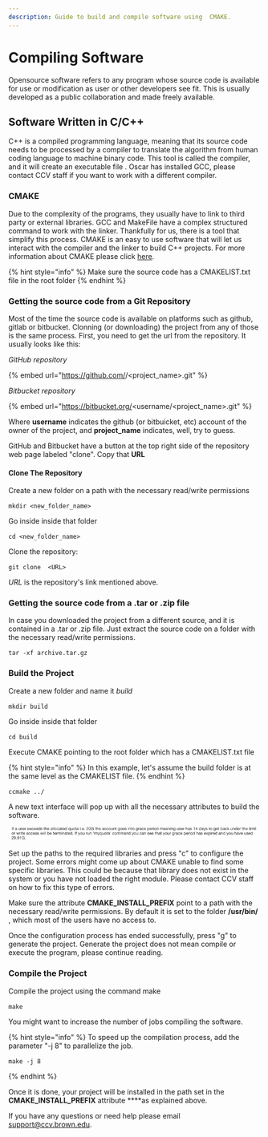 ```yaml
---
description: Guide to build and compile software using  CMAKE.
---
```


# Compiling Software

Opensource software refers to any program whose source code is available for use or modification as user or other developers see fit. This is usually developed as a public collaboration and made freely available.

## Software Written in C/C++

C++ is a compiled programming language, meaning that its source code needs to be processed by a compiler to translate the algorithm from human coding language to machine binary code. This  tool is called the compiler,  and it will create an executable file . Oscar has installed GCC, please contact CCV staff if you want to work with a different compiler.

### CMAKE

Due to the complexity of the programs, they usually have to link to third party or external libraries. GCC and MakeFile have a complex structured command to work with the linker. Thankfully for us, there is a tool that simplify this process. CMAKE is an easy to use software that  will let us  interact with the compiler and the linker to build C++ projects. For more information about CMAKE please click [here](https://cmake.org/).

{% hint style="info" %}
Make sure the source code  has a CMAKELIST.txt file in the root folder
{% endhint %}

### Getting the source code from a Git Repository

Most of the time the source code is available on platforms such as  github, gitlab or bitbucket. Clonning \(or downloading\) the project from any of those is the same process. First, you need to get the url from the repository.  It usually looks like this: 

_GitHub repository_

{% embed url="https://github.com/<userrname>/<project\_name>.git" %}

_Bitbucket repository_

{% embed url="https://bitbucket.org/<username/<project\_name>.git" %}

Where **username** indicates the github \(or bitbuicket, etc\) account of the owner of the project, and **project\_name** indicates, well, try to guess.

GitHub and Bitbucket have a button at the top right side of the repository web page labeled "clone". Copy that  **URL**

#### Clone The Repository

Create a new folder on a path with the necessary read/write permissions

```text
mkdir <new_folder_name>
```

Go inside inside that folder

```text
cd <new_folder_name>
```

Clone the repository:

```text
git clone  <URL>
```

_URL_ is the repository's link mentioned above.

### Getting the source code from a .tar or .zip file

In case you downloaded the project from a different source, and it is contained in a .tar or .zip file. Just extract the source code on a folder with the necessary read/write permissions. 

```text
tar -xf archive.tar.gz
```

### Build the Project

Create a new folder and name it _build_

```text
mkdir build
```

Go inside inside that folder

```text
cd build
```

Execute CMAKE  pointing to the root folder which has a CMAKELIST.txt file

{% hint style="info" %}
In this example, let's assume the build folder is at the same level as the CMAKELIST file.
{% endhint %}

```text
ccmake ../
```

A new text interface will pop up with all the necessary attributes to  build the software.

![](../.gitbook/assets/image%20%281%29.png)

Set up the paths to the required libraries and press "c" to  configure the project. Some errors might come up about CMAKE unable to find some specific libraries. This could be because that library does not exist in the system or you have not loaded the right module. Please contact CCV staff on how to fix this type of errors.

Make sure the attribute **CMAKE\_INSTALL\_PREFIX** point to a path with the necessary read/write permissions. By default it is set to the folder **/usr/bin/** , which most of the users have no access to.

Once the configuration process has ended successfully, press "g" to generate the project. Generate the project does not mean compile or execute the program, please continue reading.

### Compile the Project

Compile the project using the command make

```text
make
```

You might want to increase the number of jobs compiling the software.

{% hint style="info" %}
To speed up the compilation process, add the parameter "-j 8" to parallelize the job.



```text
make -j 8
```
{% endhint %}

Once it  is done, your project will be installed in the path set in the **CMAKE\_INSTALL\_PREFIX** attribute  ****as explained above.

If you have any questions or need help please email support@ccv.brown.edu.









